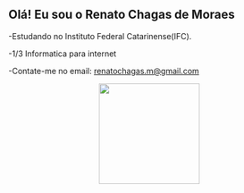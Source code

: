 ## Olá! Eu sou o Renato Chagas de Moraes

-Estudando no Instituto Federal Catarinense(IFC).

-1/3 Informatica para internet

-Contate-me no email: <a>renatochagas.m@gmail.com</a>

<picture>

</picture>

<div align="center">
  <a href="https://github.com/Re-Chagas">
  <img height="180em" src="https://github-readme-stats.vercel.app/api/top-langs/?username=Re-Chagas&layout=compact&langs_count=7&theme=radical"/>
</div>
